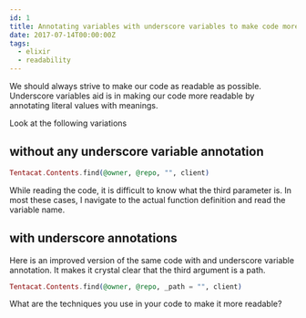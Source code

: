 ```yaml
---
id: 1
title: Annotating variables with underscore variables to make code more readable
date: 2017-07-14T00:00:00Z
tags:
  - elixir
  - readability
---
```


We should always strive to make our code as readable as possible. Underscore variables
aid is in making our code more readable by annotating literal values with meanings.

Look at the following variations

## without any underscore variable annotation

```elixir
Tentacat.Contents.find(@owner, @repo, "", client)
```
While reading the code, it is difficult to know what the third parameter is. In most these cases, I navigate to the actual function definition and read the variable name.

## with underscore annotations
Here is an improved version of the same code with and underscore variable annotation. It makes it crystal clear that the third argument is a path.
```elixir
Tentacat.Contents.find(@owner, @repo, _path = "", client)
```

What are the techniques you use in your code to make it more readable?
